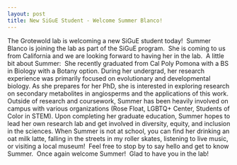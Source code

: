 ```yaml
---
layout: post
title: New SiGuE Student - Welcome Summer Blanco!
---
```


The Grotewold lab is welcoming a new SiGuE student today!  Summer Blanco is joining the lab as part of the SiGuE program.  She is coming to us from California and we are looking forward to having her in the lab.  A little bit about Summer:  She recently graduated from Cal Poly Pomona with a BS in Biology with a Botany option. During her undergrad, her research experience was primarily focused on evolutionary and developmental biology. As she prepares for her PhD, she is interested in exploring research on secondary metabolites in angiosperms and the applications of this work. Outside of research and coursework, Summer has been heavily involved on campus with various organizations (Rose Float, LGBTQ+ Center, Students of Color in STEM). Upon completing her graduate education, Summer hopes to lead her own research lab and get involved in diversity, equity, and inclusion in the sciences. When Summer is not at school, you can find her drinking an oat milk latte, falling in the streets in my roller skates, listening to live music, or visiting a local museum!  Feel free to stop by to say hello and get to know Summer.  Once again welcome Summer!  Glad to have you in the lab! 